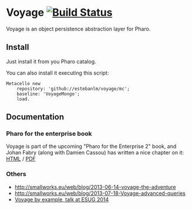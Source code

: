 Voyage [![Build Status](https://travis-ci.org/estebanlm/voyage.png)](http://travis-ci.org/estebanlm/voyage)
======


Voyage is an object persistence abstraction layer for Pharo.

Install
-------

Just install it from you Pharo catalog. 

You can also install it executing this script:

```Smalltalk
Metacello new 
	repository: 'github://estebanlm/voyage/mc';
	baseline: 'VoyageMongo';
	load.
```

Documentation
-------------
### Pharo for the enterprise book
Voyage is part of the upcoming "Pharo for the Enterprise 2" book, and Johan Fabry (along with Damien Cassou) has written a nice chapter on it: [HTML](https://ci.inria.fr/pharo-contribution/job/EnterprisePharoBook/ws/book-result/Voyage/Voyage.html) / [PDF](https://ci.inria.fr/pharo-contribution/job/EnterprisePharoBook/ws/book-result/Voyage/Voyage.pdf)

### Others
- http://smallworks.eu/web/blog/2013-06-14-voyage-the-adventure
- http://smallworks.eu/web/blog/2013-07-18-Voyage-advanced-queries
- [Voyage by example, talk at ESUG 2014](http://smallworks.eu/web/blog/2014-08-21-VoyageByExample)
